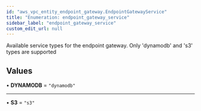 ```yaml
---
id: "aws_vpc_entity_endpoint_gateway.EndpointGatewayService"
title: "Enumeration: endpoint_gateway_service"
sidebar_label: "endpoint_gateway_service"
custom_edit_url: null
---
```


Available service types for the endpoint gateway.
Only 'dynamodb' and 's3' types are supported

## Values

• **DYNAMODB** = ``"dynamodb"``

___

• **S3** = ``"s3"``

